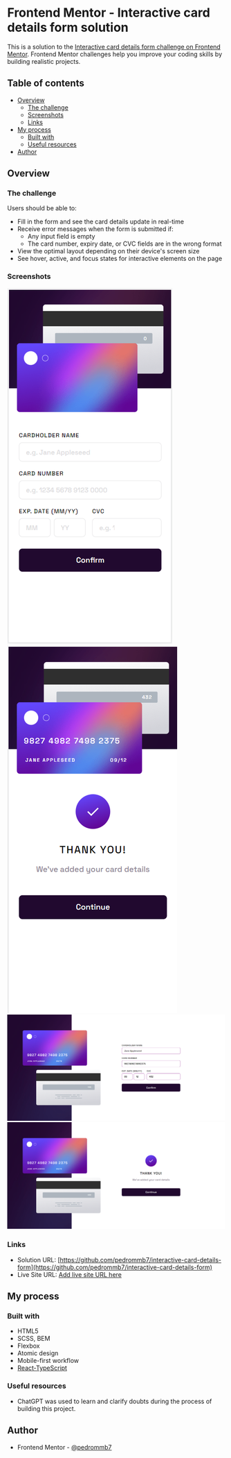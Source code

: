 # Frontend Mentor - Interactive card details form solution

This is a solution to the [Interactive card details form challenge on Frontend Mentor](https://www.frontendmentor.io/challenges/interactive-card-details-form-XpS8cKZDWw). Frontend Mentor challenges help you improve your coding skills by building realistic projects.

## Table of contents

- [Overview](#overview)
  - [The challenge](#the-challenge)
  - [Screenshots](#screenshot)
  - [Links](#links)
- [My process](#my-process)
  - [Built with](#built-with)
  - [Useful resources](#useful-resources)
- [Author](#author)

## Overview

### The challenge

Users should be able to:

- Fill in the form and see the card details update in real-time
- Receive error messages when the form is submitted if:
  - Any input field is empty
  - The card number, expiry date, or CVC fields are in the wrong format
- View the optimal layout depending on their device's screen size
- See hover, active, and focus states for interactive elements on the page

### Screenshots

![](./screenshot_mobile.png)
![](./screenshot_mobile_aftersubmit.png)
![](./screenshot_desktop.png)
![](./screenshot_desktop_aftersubmit.png)

### Links

- Solution URL: [https://github.com/pedrommb7/interactive-card-details-form](https://github.com/pedrommb7/interactive-card-details-form)
- Live Site URL: [Add live site URL here](https://your-live-site-url.com)

## My process

### Built with

- HTML5
- SCSS, BEM
- Flexbox
- Atomic design
- Mobile-first workflow
- [React-TypeScript](https://create-react-app.dev/docs/adding-typescript/)

### Useful resources

- ChatGPT was used to learn and clarify doubts during the process of building this project.

## Author

- Frontend Mentor - [@pedrommb7](https://www.frontendmentor.io/profile/pedrommb7)
